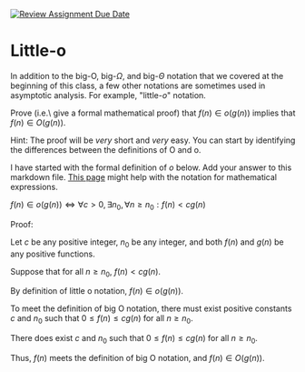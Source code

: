[![Review Assignment Due Date](https://classroom.github.com/assets/deadline-readme-button-24ddc0f5d75046c5622901739e7c5dd533143b0c8e959d652212380cedb1ea36.svg)](https://classroom.github.com/a/wM4-KOzy)
# Little-o

In addition to the big-O, big-$\Omega$, and big-$\Theta$ notation that
we covered at the beginning of this class, a few other notations are sometimes
used in asymptotic analysis.  For example, "little-$o$" notation.

Prove (i.e.\ give a formal mathematical proof) that $f(n)\in o(g(n))$ implies
that $f(n)\in O(g(n))$.

Hint: The proof will be *very* short and *very* easy. You can start by
identifying the differences between the definitions of O and o.

I have started with the formal definition of $o$ below. Add your answer to this
markdown file. [This
page](https://docs.github.com/en/get-started/writing-on-github/working-with-advanced-formatting/writing-mathematical-expressions)
might help with the notation for mathematical expressions.

$f(n)\in o(g(n)) \iff \forall c>0, \exists n_0, \forall n\ge n_0: f(n) < c g(n)$

Proof: 

Let $c$ be any positive integer, $n_0$ be any integer, and both $f(n)$ and $g(n)$ be any positive functions.

Suppose that for all $n\ge n_0$, $f(n) < cg(n)$.

By definition of little o notation, $f(n)\in o(g(n))$.

To meet the definition of big O notation, there must exist positive constants $c$ and $n_0$ such that $0\le f(n)\le cg(n)$ for all $n\ge n_0$.

There does exist $c$ and $n_0$ such that $0\le f(n)\le cg(n)$ for all $n\ge n_0$.

Thus, $f(n)$ meets the definition of big O notation, and $f(n)\in O(g(n))$.
